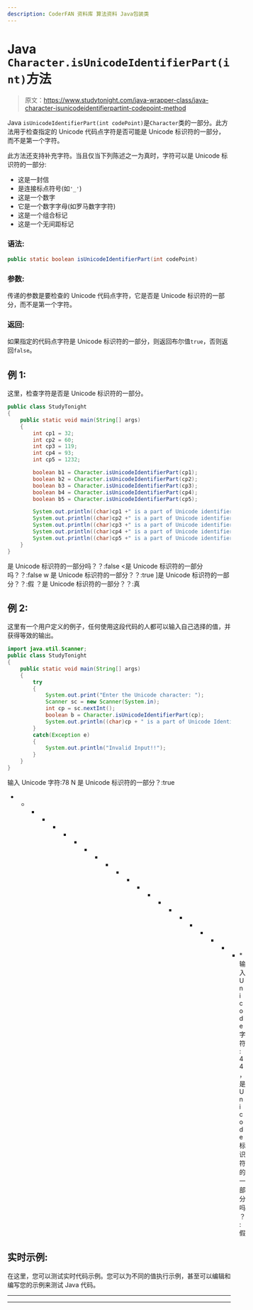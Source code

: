 ```yaml
---
description: CoderFAN 资料库 算法资料 Java包装类
---
```


# Java `Character.isUnicodeIdentifierPart(int)`方法

> 原文：<https://www.studytonight.com/java-wrapper-class/java-character-isunicodeidentifierpartint-codepoint-method>

Java `isUnicodeIdentifierPart(int codePoint)`是`Character`类的一部分。此方法用于检查指定的 Unicode 代码点字符是否可能是 Unicode 标识符的一部分，而不是第一个字符。

此方法还支持补充字符。当且仅当下列陈述之一为真时，字符可以是 Unicode 标识符的一部分:

*   这是一封信
*   是连接标点符号(如`'_'`)
*   这是一个数字
*   它是一个数字字母(如罗马数字字符)
*   这是一个组合标记
*   这是一个无间距标记

### 语法:

```java
public static boolean isUnicodeIdentifierPart(int codePoint)
```

### 参数:

传递的参数是要检查的 Unicode 代码点字符，它是否是 Unicode 标识符的一部分，而不是第一个字符。

### 返回:

如果指定的代码点字符是 Unicode 标识符的一部分，则返回布尔值`true`，否则返回`false`。

## 例 1:

这里，检查字符是否是 Unicode 标识符的一部分。

```java
public class StudyTonight
{  
	public static void main(String[] args)
	{  
		int cp1 = 32;  
		int cp2 = 60;  
		int cp3 = 119;  
		int cp4 = 93;   
		int cp5 = 1232;  

		boolean b1 = Character.isUnicodeIdentifierPart(cp1);  
		boolean b2 = Character.isUnicodeIdentifierPart(cp2);  
		boolean b3 = Character.isUnicodeIdentifierPart(cp3);  
		boolean b4 = Character.isUnicodeIdentifierPart(cp4);  
		boolean b5 = Character.isUnicodeIdentifierPart(cp5);  

		System.out.println((char)cp1 +" is a part of Unicode identifier??:  "+b1);  
		System.out.println((char)cp2 +" is a part of Unicode identifier??:  "+b2);  
		System.out.println((char)cp3 +" is a part of Unicode identifier??:  "+b3);  
		System.out.println((char)cp4 +" is a part of Unicode identifier??:  "+b4);  
		System.out.println((char)cp5 +" is a part of Unicode identifier??:  "+b5);  
	}  
} 
```

是 Unicode 标识符的一部分吗？？:false
<是 Unicode 标识符的一部分吗？？:false
w 是 Unicode 标识符的一部分？？:true
]是 Unicode 标识符的一部分？？:假
？是 Unicode 标识符的一部分？？:真

## 例 2:

这里有一个用户定义的例子，任何使用这段代码的人都可以输入自己选择的值，并获得等效的输出。

```java
import java.util.Scanner; 
public class StudyTonight
{  
	public static void main(String[] args)
	{  
		try
		{
			System.out.print("Enter the Unicode character: ");  
			Scanner sc = new Scanner(System.in);        
			int cp = sc.nextInt(); 
			boolean b = Character.isUnicodeIdentifierPart(cp);
			System.out.println((char)cp + " is a part of Unicode Identifier?: "+b);
		}
		catch(Exception e)
		{
			System.out.println("Invalid Input!!");
		}
	}
} 
```

输入 Unicode 字符:78
N 是 Unicode 标识符的一部分？:true
* * * * * * * * * * * * * * * * * * * * * * *输入 Unicode 字符:44
，是 Unicode 标识符的一部分吗？:假

## 实时示例:

在这里，您可以测试实时代码示例。您可以为不同的值执行示例，甚至可以编辑和编写您的示例来测试 Java 代码。

* * *

* * *